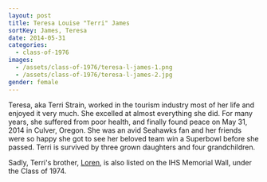 ```yaml
---
layout: post
title: Teresa Louise "Terri" James
sortKey: James, Teresa
date: 2014-05-31
categories:
  - class-of-1976
images:
  - /assets/class-of-1976/teresa-l-james-1.png
  - /assets/class-of-1976/teresa-l-james-2.jpg
gender: female
---
```

Teresa, aka Terri Strain, worked in the tourism industry most of her life and enjoyed it very much. She excelled at almost everything she did. For many years, she suffered from poor health, and finally found peace on May 31, 2014 in Culver, Oregon. She was an avid Seahawks fan and her friends were so happy she got to see her beloved team win a Superbowl before she passed. Terri is survived by three grown daughters and four grandchildren.

Sadly, Terri's brother, [Loren](https://ihsmemorial.org/class-of-1974/loren-c-james/), is also listed on the IHS Memorial Wall, under the Class of 1974.
